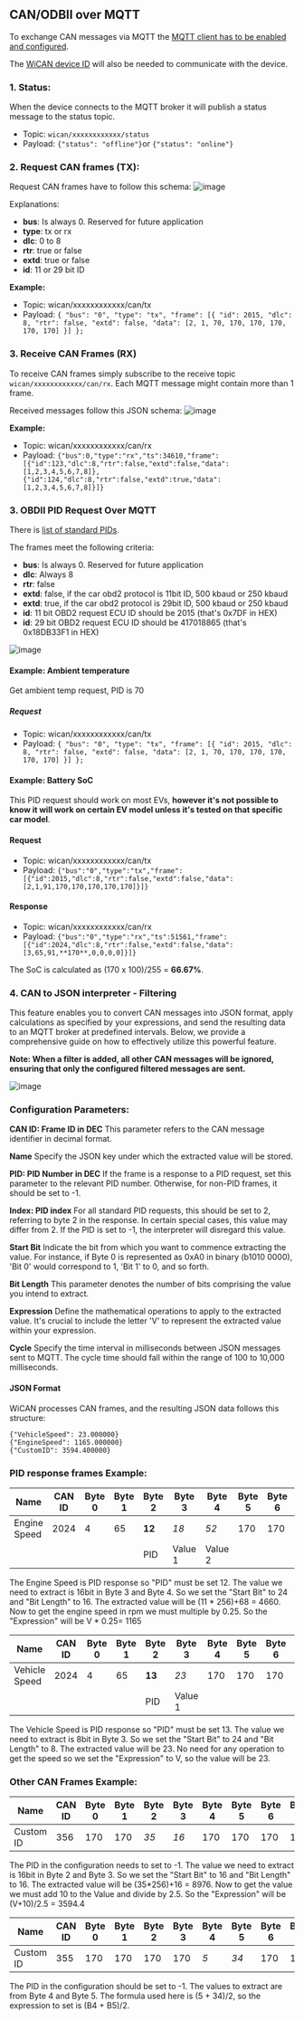 ## CAN/ODBII over MQTT

To exchange CAN messages via MQTT the [MQTT client has to be enabled and configured](../0.Config/1.WiFi.md).

The [WiCAN device ID](../0.Config/1.WiFi.md) will also be needed to communicate with the device.

### 1. Status:

When the device connects to the MQTT broker it will publish a status message to the status topic.

- Topic: `wican/xxxxxxxxxxxx/status`
- Payload: `{"status": "offline"}`or `{"status": "online"}`

### 2. Request CAN frames (TX):

Request CAN frames have to follow this schema:
![image](/mqtt/transmit_json_schema.png)

Explanations:
- **bus**: Is always 0. Reserved for future application
- **type**: tx or rx 
- **dlc**: 0 to 8
- **rtr**: true or false
- **extd**: true or false
- **id**: 11 or 29 bit ID

**Example:**
- Topic: wican/xxxxxxxxxxxx/can/tx
- Payload: `{ "bus": "0", "type": "tx", "frame": [{ "id": 2015, "dlc": 8, "rtr": false, "extd": false, "data": [2, 1, 70, 170, 170, 170, 170, 170] }] };`

### 3. Receive CAN Frames (RX)

To receive CAN frames simply subscribe to the receive topic `wican/xxxxxxxxxxxx/can/rx`. Each MQTT message might contain more than 1 frame.

Received messages follow this JSON schema:
![image](/mqtt/recieve_json_schema.png)

**Example:**
- Topic: wican/xxxxxxxxxxxx/can/rx
- Payload: `{"bus":0,"type":"rx","ts":34610,"frame":[{"id":123,"dlc":8,"rtr":false,"extd":false,"data":[1,2,3,4,5,6,7,8]},{"id":124,"dlc":8,"rtr":false,"extd":true,"data":[1,2,3,4,5,6,7,8]}]}`


### 3. OBDII PID Request Over MQTT

There is [list of standard PIDs](https://en.wikipedia.org/wiki/OBD-II_PIDs).

The frames meet the following criteria:
- **bus**: Is always 0. Reserved for future application
- **dlc**: Always 8
- **rtr**: false
- **extd**: false, if the car obd2 protocol is 11bit ID, 500 kbaud or 250 kbaud
- **extd**: true, if the car obd2 protocol is 29bit ID, 500 kbaud or 250 kbaud
- **id**: 11 bit OBD2 request ECU ID should be 2015 (that's 0x7DF in HEX)
- **id**: 29 bit OBD2 request ECU ID should be 417018865 (that's 0x18DB33F1 in HEX)

![image](/mqtt/pid_request.png)

#### Example: Ambient temperature
Get ambient temp request, PID is 70
 
##### Request
- Topic: wican/xxxxxxxxxxxx/can/tx
- Payload: `{ "bus": "0", "type": "tx", "frame": [{ "id": 2015, "dlc": 8, "rtr": false, "extd": false, "data": [2, 1, 70, 170, 170, 170, 170, 170] }] };`


#### Example: Battery SoC
This PID request should work on most EVs, **however it's not possible to know it will work on certain EV model unless it's tested on that specific car model**.

#### Request
- Topic: wican/xxxxxxxxxxxx/can/tx
- Payload: `{"bus":"0","type":"tx","frame":[{"id":2015,"dlc":8,"rtr":false,"extd":false,"data":[2,1,91,170,170,170,170,170]}]}`

#### Response
- Topic: wican/xxxxxxxxxxxx/can/rx
- Payload: `{"bus":"0","type":"rx","ts":51561,"frame":[{"id":2024,"dlc":8,"rtr":false,"extd":false,"data":[3,65,91,**170**,0,0,0,0]}]}`

The SoC is calculated as (170 x 100)/255 = **66.67%**.

### 4. CAN to JSON interpreter - Filtering

This feature enables you to convert CAN messages into JSON format, apply calculations as specified by your expressions, and send the resulting data to an MQTT broker at predefined intervals. Below, we provide a comprehensive guide on how to effectively utilize this powerful feature.

**Note: When a filter is added, all other CAN messages will be ignored, ensuring that only the configured filtered messages are sent.**

![image](/mqtt/filtering.png)


### Configuration Parameters:

**CAN ID: Frame ID in DEC**
This parameter refers to the CAN message identifier in decimal format.

**Name**
Specify the JSON key under which the extracted value will be stored.

**PID: PID Number in DEC**
If the frame is a response to a PID request, set this parameter to the relevant PID number. Otherwise, for non-PID frames, it should be set to -1.

**Index: PID index**
For all standard PID requests, this should be set to 2, referring to byte 2 in the response. In certain special cases, this value may differ from 2. If the PID is set to -1, the interpreter will disregard this value.

**Start Bit**
Indicate the bit from which you want to commence extracting the value. For instance, if Byte 0 is represented as 0xA0 in binary (b1010 0000), 'Bit 0' would correspond to 1, 'Bit 1' to 0, and so forth.

**Bit Length**
This parameter denotes the number of bits comprising the value you intend to extract.

**Expression**
Define the mathematical operations to apply to the extracted value. It's crucial to include the letter 'V' to represent the extracted value within your expression.

**Cycle**
Specify the time interval in milliseconds between JSON messages sent to MQTT. The cycle time should fall within the range of 100 to 10,000 milliseconds.


#### JSON Format

WiCAN processes CAN frames, and the resulting JSON data follows this structure:

```
{"VehicleSpeed": 23.000000}
{"EngineSpeed": 1165.000000}
{"CustomID": 3594.400000}
```

### PID response frames Example:

Name|CAN ID| Byte 0 | Byte 1 | Byte 2 | Byte 3 | Byte 4 | Byte 5 | Byte 6 | Byte 7 
---|--- | --- | --- | --- |--- |--- |--- |--- |---
Engine Speed|2024| 4| 65| **12**| _18_| _52_| 170| 170| 170
| |  |  | | PID| Value 1| Value 2  |  |

The Engine Speed is PID response so "PID" must be set 12. The value we need to extract is 16bit in Byte 3 and Byte 4. So we set the "Start Bit" to 24 and "Bit Length" to 16. The extracted value will be (11 * 256)+68 = 4660. Now to get the engine speed in rpm we must multiple by 0.25. So the "Expression" will be V * 0.25= 1165

Name|CAN ID| Byte 0 | Byte 1 | Byte 2 | Byte 3 | Byte 4 | Byte 5 | Byte 6 | Byte 7 
---|--- | --- | --- | --- |--- |--- |--- |--- |---
Vehicle Speed|2024| 4| 65| **13**| _23_|170| 170| 170| 170
| |  |  | | PID| Value 1|   |  |

The Vehicle  Speed is PID response so "PID" must be set 13. The value we need to extract is 8bit in Byte 3. So we set the "Start Bit" to 24 and "Bit Length" to 8. The extracted value will be 23. No need for any operation to get the speed so we set the "Expression" to V, so the value will be 23.

### Other CAN Frames Example:

Name|CAN ID| Byte 0 | Byte 1 | Byte 2 | Byte 3 | Byte 4 | Byte 5 | Byte 6 | Byte 7 
---|--- | --- | --- | --- |--- |--- |--- |--- |---
Custom ID|356| 170| 170| _35_| _16_|170| 170| 170| 170

The PID in the configuration needs to set to -1. The value we need to extract is 16bit in Byte 2 and Byte 3. So we set the "Start Bit" to 16 and "Bit Length" to 16. The extracted value will be (35*256)+16 = 8976. Now to get the value we must add 10 to the Value and divide by 2.5. So the "Expression" will be (V+10)/2.5 = 3594.4

Name|CAN ID| Byte 0 | Byte 1 | Byte 2 | Byte 3 | Byte 4 | Byte 5 | Byte 6 | Byte 7 
---|--- | --- | --- | --- |--- |--- |--- |--- |---
Custom ID|355| 170| 170| 170| 170|_5_| _34_| 170| 170

The PID in the configuration should be set to -1. The values to extract are from Byte 4 and Byte 5. The formula used here is (5 + 34)/2, so the expression to set is (B4 + B5)/2.